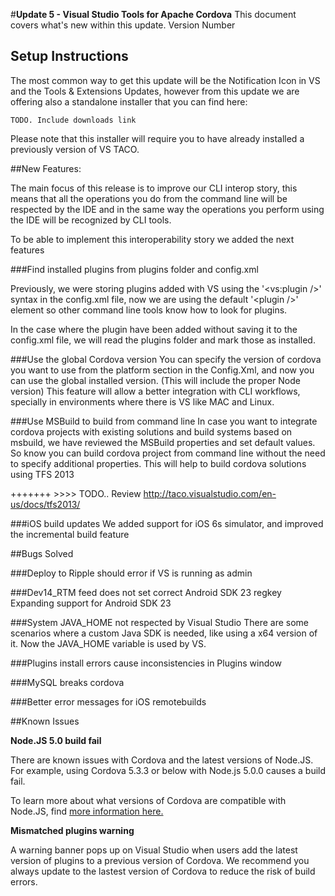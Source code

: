 <properties pageTitle="Release Notes for Update 5"
  description="Release notes for Update 5 of Visual Studio 2015 Tools for Apache Cordova"
  services=""
  documentationCenter=""
  authors="Linda" />
  <tags
     ms.service="na"
     ms.devlang="javascript"
     ms.topic="article"
     ms.tgt_pltfrm="mobile-multiple"
     ms.workload="na"
     ms.date="11/23/2015"
     ms.author="lizhong"/>

#**Update 5 - Visual Studio Tools for Apache Cordova**
This document covers what's new within this update.
Version Number

## Setup Instructions
The most common way to get this update will be the Notification Icon in VS and the Tools & Extensions Updates,
however from this update we are offering also a standalone installer that you can find here:

```
TODO. Include downloads link
```
Please note that this installer will require you to have already installed a previously version of VS TACO.

##New Features:

The main focus of this release is to improve our CLI interop story, this means that all the operations you do from the command line will be respected by the IDE and in the same way the operations you perform using the IDE will be recognized by CLI tools.

To be able to implement this interoperability story we added the next features

###Find installed plugins from plugins folder and config.xml

Previously, we were storing plugins added with VS using the '&lt;vs:plugin /&gt;' syntax in the config.xml file, now we are using the default  '&lt;plugin /&gt;' element so other command line tools know how to look for plugins.

In the case where the plugin have been added without saving it to the config.xml file, we will read the plugins folder and mark those as installed.

###Use the global Cordova version
You can specify the version of cordova you want to use from the platform section in the Config.Xml, 
and now you can use the global installed version. (This will include the proper Node version)
This feature will allow a better integration with CLI workflows, specially in environments where there is VS like MAC and Linux.

###Use MSBuild to build from command line
In case you want to integrate cordova projects with existing solutions and build systems based on msbuild, we have reviewed the MSBuild properties and set default values. So know you can build cordova project from command line without the need to specify additional properties. This will help to build cordova solutions using TFS 2013

+++++++ >>>> TODO.. Review http://taco.visualstudio.com/en-us/docs/tfs2013/

###iOS build updates
We added support for iOS 6s simulator, and improved the incremental build feature

##Bugs Solved
 
 ###Deploy to Ripple should error if VS is running as admin
 
 ###Dev14_RTM feed does not set correct Android SDK 23 regkey
 Expanding support for Android SDK 23
 
 ###System JAVA_HOME not respected by Visual Studio
 There are some scenarios where a custom Java SDK is needed, like using a x64 version of it. Now the JAVA_HOME variable is used by VS.
 
 ###Plugins install errors cause inconsistencies in Plugins window
 
 ###MySQL breaks cordova
 
 ###Better error messages for iOS remotebuilds 
 

##Known Issues

**Node.JS 5.0 build fail**

There are known issues with Cordova and the latest versions of Node.JS. For example, using Cordova 5.3.3 or below with Node.js 5.0.0 causes a build fail. 

To learn more about what versions of Cordova are compatible with Node.JS, find [more information here.](http://taco.visualstudio.com/en-us/docs/known-issues-general/#strongbuild-not-executing-when-using-cordova-with-nodejs-500-and-cordova-533-and-belowstrong)



**Mismatched plugins warning**

A warning banner pops up on Visual Studio when users add the latest version of plugins to a previous version of Cordova. We recommend you always update to the lastest version of Cordova to reduce the risk of build errors. 
